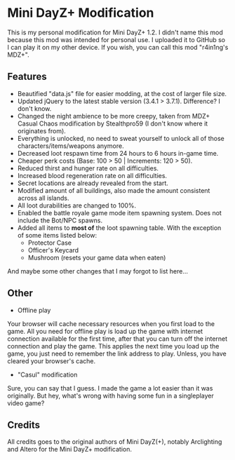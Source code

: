# Mini DayZ+ Modification

This is my personal modification for Mini DayZ+ 1.2. I didn't name this mod because this mod was intended for personal use. I uploaded it to GitHub so I can play it on my other device. If you wish, you can call this mod "r4in1ng's MDZ+".

## Features 

- Beautified "data.js" file for easier modding, at the cost of larger file size.
- Updated jQuery to the latest stable version (3.4.1 > 3.7.1). Difference? I don't know.
- Changed the night ambience to be more creepy, taken from MDZ+ Casual Chaos modification by Stealthpro59 (I don't know where it originates from).
- Everything is unlocked, no need to sweat yourself to unlock all of those characters/items/weapons anymore.
- Decreased loot respawn time from 24 hours to 6 hours in-game time.
- Cheaper perk costs (Base: 100 > 50 | Increments: 120 > 50).
- Reduced thirst and hunger rate on all difficulties.
- Increased blood regeneration rate on all difficulties.
- Secret locations are already revealed from the start.
- Modified amount of all buildings, also made the amount consistent across all islands.
- All loot durabilities are changed to 100%.
- Enabled the battle royale game mode item spawning system. Does not include the Bot/NPC spawns.
- Added all items to **most of** the loot spawning table. With the exception of some items listed below:
	- Protector Case
	- Officer's Keycard
	- Mushroom (resets your game data when eaten)

And maybe some other changes that I may forgot to list here...

## Other

- Offline play

Your browser will cache necessary resources when you first load to the game. All you need for offline play is load up the game with internet connection available for the first time, after that you can turn off the internet connection and play the game. This applies the next time you load up the game, you just need to remember the link address to play. Unless, you have cleared your browser's cache.

- "Casul" modification

Sure, you can say that I guess. I made the game a lot easier than it was originally. But hey, what's wrong with having some fun in a singleplayer video game?

## Credits

All credits goes to the original authors of Mini DayZ(+), notably Arclighting and Altero for the Mini DayZ+ modification.